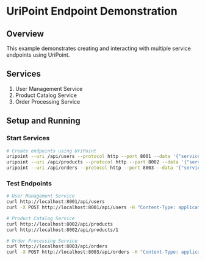 # UriPoint Endpoint Demonstration

## Overview
This example demonstrates creating and interacting with multiple service endpoints using UriPoint.

## Services
1. User Management Service
2. Product Catalog Service
3. Order Processing Service

## Setup and Running

### Start Services
```bash
# Create endpoints using UriPoint
uripoint --uri /api/users --protocol http --port 8001 --data '{"service": "user_management"}'
uripoint --uri /api/products --protocol http --port 8002 --data '{"service": "product_catalog"}'
uripoint --uri /api/orders --protocol http --port 8003 --data '{"service": "order_processing"}'
```

### Test Endpoints
```bash
# User Management Service
curl http://localhost:8001/api/users
curl -X POST http://localhost:8001/api/users -H "Content-Type: application/json" -d '{"name": "John Doe", "email": "john@example.com"}'

# Product Catalog Service
curl http://localhost:8002/api/products
curl http://localhost:8002/api/products/1

# Order Processing Service
curl http://localhost:8003/api/orders
curl -X POST http://localhost:8003/api/orders -H "Content-Type: application/json" -d '{"product_id": 1, "quantity": 2}'
